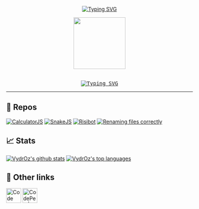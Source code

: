 <div align="center">

  <!-- Typing SVG by DenverCoder1 - https://github.com/DenverCoder1/readme-typing-svg -->
  [![Typing SVG](https://readme-typing-svg.demolab.com?font=Comfortaa&size=30&duration=1&pause=750&color=E2E2E2FF&center=true&vCenter=true&width=435&lines=Welcome+to+VydrOz's+profile)](https://git.io/typing-svg)

  <!--Crédit https://www.deviantart.com/dokitsu/art/Kuro-s-the-black-wizard-Mazgeon-605238839-->
  <img src="https://user-images.githubusercontent.com/61025448/217821684-c850eafe-8dfa-4308-a2e3-eb5fce9a8268.gif" width="140"><br><br>
  
  <kbd>
    <a style="border:5px white" border="5px white" href="https://git.io/typing-svg"><img src="https://readme-typing-svg.demolab.com?font=Josefin+Sans&size=30&duration=3500&pause=750&color=72C9E4&center=true&vCenter=true&width=435&lines=Abracadabra;Bibbidi-Bobbidi-Boo;Sim+Sala+Bim;Shazam;Hocus+Pocus;Alakazam" alt="Typing SVG" /></a>
  </kbd>
</div>

___

## 📜 Repos

<div align="left">
  <a href="https://github.com/VydrOz/CalculatorJS"><img src="https://github-readme-stats.vercel.app/api/pin/?username=VydrOz&repo=CalculatorJS&theme=react&hide_border=true&show_icons=false" alt="CalculatorJS" /></a>
  <a href="https://github.com/VydrOz/SnakeJS"><img src="https://github-readme-stats.vercel.app/api/pin/?username=VydrOz&repo=SnakeJS&theme=react&hide_border=true&show_icons=false" alt="SnakeJS" /></a>
  <a href="https://github.com/VydrOz/Risibot"><img src="https://github-readme-stats.vercel.app/api/pin/?username=VydrOz&repo=Risibot&theme=react&hide_border=true&show_icons=false" alt="Risibot" /></a>
  <a href="https://github.com/VydrOz/Renaming-files-correctly"><img src="https://github-readme-stats.vercel.app/api/pin/?username=VydrOz&repo=Renaming-files-correctly&theme=react&hide_border=true&show_icons=false" alt="Renaming files correctly" /></a>
</div>

## 📈 Stats

<a href="https://github.com/anuraghazra/github-readme-stats"><img align="center" src="https://github-readme-stats.vercel.app/api?username=VydrOz&theme=react&hide_border=true" alt="VydrOz's github stats"/></a>
<a href="https://github.com/anuraghazra/github-readme-stats"><img align="center" src="https://github-readme-stats.vercel.app/api/top-langs/?username=VydrOz&theme=react&hide_border=true&layout=compact" alt="VydrOz's top languages"/></a>


## 🔗 Other links
<div align="left">
  <a href="https://www.codewars.com/users/VydrOz"><img border="0" width="40px" alt="Code Wars | Vydroz" src="https://docs.codewars.com/logo.svg"/></a>
  <a href="https://codepen.io/vydroz"><img border="0" width="40px" alt="CodePen | Vydroz" src="https://res.cloudinary.com/css-tricks/image/upload/c_scale,w_40,h_40/f_auto,q_auto/v1637703545/Button-Fill-White-Small.png"/></a>
</div>
